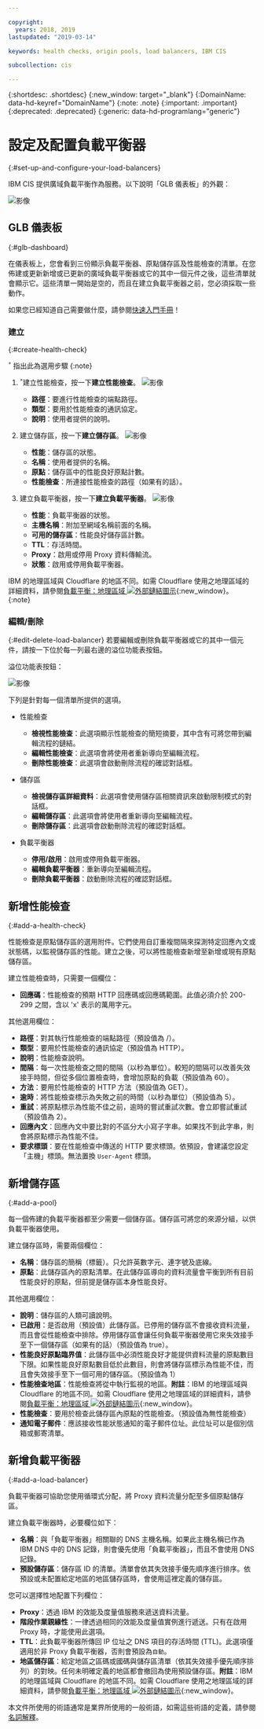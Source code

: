 ```yaml
---

copyright:
  years: 2018, 2019
lastupdated: "2019-03-14"

keywords: health checks, origin pools, load balancers, IBM CIS

subcollection: cis

---
```


{:shortdesc: .shortdesc}
{:new_window: target="_blank"}
{:DomainName: data-hd-keyref="DomainName"}
{:note: .note}
{:important: .important}
{:deprecated: .deprecated}
{:generic: data-hd-programlang="generic"}


# 設定及配置負載平衡器
{:#set-up-and-configure-your-load-balancers}
 
 IBM CIS 提供廣域負載平衡作為服務。以下說明「GLB 儀表板」的外觀：

![影像](images/glb-screen.png)

## GLB 儀表板
{:#glb-dashboard}

在儀表板上，您會看到三份顯示負載平衡器、原點儲存區及性能檢查的清單。在您佈建或更新新增或已更新的廣域負載平衡器或它的其中一個元件之後，這些清單就會顯示它。這些清單一開始是空的，而且在建立負載平衡器之前，您必須採取一些動作。

如果您已經知道自己需要做什麼，請參閱[快速入門手冊](/docs/infrastructure/cis?topic=cis-global-load-balancer-quick-setup)！

### 建立
{:#create-health-check}

<sup>`*`</sup> 指出此為選用步驟
{:note}

1) <sup>`*`</sup>建立性能檢查，按一下**建立性能檢查**。
  ![影像](images/glb-health-check-list.png)
    <ul>
      <li><b>路徑</b>：要進行性能檢查的端點路徑。</li> 
      <li><b>類型</b>：要用於性能檢查的通訊協定。</li>
      <li><b>說明</b>：使用者提供的說明。</li>
    </ul>

2) 建立儲存區，按一下**建立儲存區**。
  ![影像](images/glb-pool-list.png)
    <ul>
      <li><b>性能</b>：儲存區的狀態。</li>
      <li><b>名稱</b>：使用者提供的名稱。</li>
      <li><b>原點</b>：儲存區中的性能良好原點計數。</li>
      <li><b>性能檢查</b>：所連接性能檢查的路徑（如果有的話）。</li>
    </ul>

3) 建立負載平衡器，按一下**建立負載平衡器**。
  ![影像](images/glb-load-balancer-list.png)
    <ul>
      <li><b>性能</b>：負載平衡器的狀態。</li>
      <li><b>主機名稱</b>：附加至網域名稱前面的名稱。</li>
      <li><b>可用的儲存區</b>：性能良好儲存區計數。</li>
      <li><b>TTL</b>：存活時間。</li>
      <li><b>Proxy</b>：啟用或停用 Proxy 資料傳輸流。</li>
      <li><b>狀態</b>：啟用或停用負載平衡器。</li>
    </ul>

IBM 的地理區域與 Cloudflare 的地區不同。如需 Cloudflare 使用之地理區域的詳細資料，請參閱[負載平衡：地理區域 ![外部鏈結圖示](../../icons/launch-glyph.svg "外部鏈結圖示")](https://support.cloudflare.com/hc/en-us/articles/115000540888-Load-Balancing-Geographic-Regions){:new_window}。  
{:note}

### 編輯/刪除
{:#edit-delete-load-balancer}
若要編輯或刪除負載平衡器或它的其中一個元件，請按一下位於每一列最右邊的溢位功能表按鈕。

溢位功能表按鈕：

![影像](images/overflow.png)

下列是針對每一個清單所提供的選項。

* 性能檢查
    * **檢視性能檢查**：此選項顯示性能檢查的簡短摘要，其中含有可將您帶到編輯流程的鏈結。
    * **編輯性能檢查**：此選項會將使用者重新導向至編輯流程。 
    * **刪除性能檢查**：此選項會啟動刪除流程的確認對話框。

* 儲存區
    * **檢視儲存區詳細資料**：此選項會使用儲存區相關資訊來啟動限制模式的對話框。
    * **編輯儲存區**：此選項會將使用者重新導向至編輯流程。
    * **刪除儲存區**：此選項會啟動刪除流程的確認對話框。

* 負載平衡器
    * **停用/啟用**：啟用或停用負載平衡器。
    * **編輯負載平衡器**：重新導向至編輯流程。 
    * **刪除負載平衡器**：啟動刪除流程的確認對話框。

## 新增性能檢查
{:#add-a-health-check}

性能檢查是原點儲存區的選用附件。它們使用自訂重複間隔來探測特定回應內文或狀態碼，以監視儲存區的性能。建立之後，可以將性能檢查新增至新增或現有原點儲存區。

建立性能檢查時，只需要一個欄位：
 * **回應碼**：性能檢查的預期 HTTP 回應碼或回應碼範圍。此值必須介於 200-299 之間，含以 'x' 表示的萬用字元。

其他選用欄位：
 * **路徑**：對其執行性能檢查的端點路徑（預設值為 /）。
 * **類型**：要用於性能檢查的通訊協定（預設值為 HTTP）。
 * **說明**：性能檢查說明。
 * **間隔**：每一次性能檢查之間的間隔（以秒為單位）。較短的間隔可以改善失效接手時間，但從多個位置檢查時，會增加原點的負載（預設值為 60）。
 * **方法**：要用於性能檢查的 HTTP 方法（預設值為 GET）。
 * **逾時**：將性能檢查標示為失敗之前的時間（以秒為單位）（預設值為 5）。
 * **重試**：將原點標示為性能不佳之前，逾時的嘗試重試次數。會立即嘗試重試（預設值為 2）。
 * **回應內文**：回應內文中要比對的不區分大小寫子字串。如果找不到此字串，則會將原點標示為性能不佳。
 * **要求標頭**：要在性能檢查中傳送的 HTTP 要求標頭。依預設，會建議您設定「主機」標頭。無法置換 `User-Agent` 標頭。

## 新增儲存區
{:#add-a-pool}

每一個佈建的負載平衡器都至少需要一個儲存區。儲存區可將您的來源分組，以供負載平衡器使用。

建立儲存區時，需要兩個欄位：
 * **名稱**：儲存區的簡稱（標籤）。只允許英數字元、連字號及底線。
 * **原點**：此儲存區內的原點清單。在此儲存區導向的資料流量會平衡到所有目前性能良好的原點，但前提是儲存區本身性能良好。

其他選用欄位：
 * **說明**：儲存區的人類可讀說明。
 * **已啟用**：是否啟用（預設值）此儲存區。已停用的儲存區不會接收資料流量，而且會從性能檢查中排除。停用儲存區會讓任何負載平衡器使用它來失效接手至下一個儲存區（如果有的話）（預設值為 true）。
 * **性能良好原點臨界值**：此儲存區中必須性能良好才能提供資料流量的原點數目下限。如果性能良好原點數目低於此數目，則會將儲存區標示為性能不佳，而且會失效接手至下一個可用的儲存區。（預設值為 1）
 * **性能檢查地區**：性能檢查將從中執行監視的地區。**附註**：IBM 的地理區域與 Cloudflare 的地區不同。如需 Cloudflare 使用之地理區域的詳細資料，請參閱[負載平衡：地理區域 ![外部鏈結圖示](../../icons/launch-glyph.svg "外部鏈結圖示")](https://support.cloudflare.com/hc/en-us/articles/115000540888-Load-Balancing-Geographic-Regions){:new_window}。 
 * **性能檢查**：要用於檢查此儲存區內原點的性能檢查。（預設值為無性能檢查）
 * **通知電子郵件**：應該接收性能狀態通知的電子郵件位址。此位址可以是個別信箱或郵寄清單。

## 新增負載平衡器
{:#add-a-load-balancer}

負載平衡器可協助您使用循環式分配，將 Proxy 資料流量分配至多個原點儲存區。

建立負載平衡器時，必要欄位如下：
 * **名稱**：與「負載平衡器」相關聯的 DNS 主機名稱。如果此主機名稱已作為 IBM DNS 中的 DNS 記錄，則會優先使用「負載平衡器」，而且不會使用 DNS 記錄。
 * **預設儲存區**：儲存區 ID 的清單。清單會依其失效接手優先順序進行排序。依預設或未配置給定地區的地區儲存區時，會使用這裡定義的儲存區。

您可以選擇性地配置下列欄位：
 * **Proxy**：透過 IBM 的效能及度量值服務來遞送資料流量。
 * **階段作業親緣性**：一律透過相同的效能及度量值實例進行遞送。只有在啟用 Proxy 時，才能使用此選項。
 * **TTL**：此負載平衡器所傳回 IP 位址之 DNS 項目的存活時間 (TTL)。此選項僅適用於非 Proxy 負載平衡器，否則會預設為`自動`。
 * **地區儲存區**：給定地區之區碼或國碼與儲存區清單（依其失效接手優先順序排列）的對映。任何未明確定義的地區都會撤回為使用預設儲存區。**附註**：IBM 的地理區域與 Cloudflare 的地區不同。如需 Cloudflare 使用之地理區域的詳細資料，請參閱[負載平衡：地理區域 ![外部鏈結圖示](../../icons/launch-glyph.svg "外部鏈結圖示")](https://support.cloudflare.com/hc/en-us/articles/115000540888-Load-Balancing-Geographic-Regions){:new_window}。 
 
本文件所使用的術語通常是業界所使用的一般術語，如需這些術語的定義，請參閱[名詞解釋](/docs/infrastructure/cis?topic=cis-glossary)。
